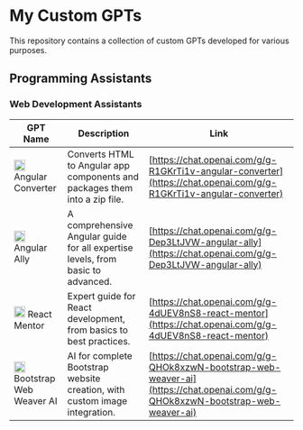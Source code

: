# My Custom GPTs

This repository contains a collection of custom GPTs developed for various purposes.

## Programming Assistants

### Web Development Assistants

| GPT Name                | Description                                                  | Link |
|-------------------------|--------------------------------------------------------------|------|
| <img src="https://files.oaiusercontent.com/file-1dZcTGowYkez9fpvCLInXaXb?se=2123-12-14T18%3A15%3A19Z&sp=r&sv=2021-08-06&sr=b&rscc=max-age%3D1209600%2C%20immutable&rscd=attachment%3B%20filename%3D64bf779b-e8d9-4dbc-9ed7-9277cba37487.png&sig=d6%2BKpKxBQpBtjc99g71xttqE3UmnOMS8Gzl5Mad/3Xs%3D" width="20" height="20"> Angular Converter      | Converts HTML to Angular app components and packages them into a zip file. | [https://chat.openai.com/g/g-R1GKrTi1v-angular-converter](https://chat.openai.com/g/g-R1GKrTi1v-angular-converter) |
| <img src="https://files.oaiusercontent.com/file-ENOk4uIZh29lDTEVyRnUVFQU?se=2123-11-19T15%3A52%3A53Z&sp=r&sv=2021-08-06&sr=b&rscc=max-age%3D1209600%2C%20immutable&rscd=attachment%3B%20filename%3De0028727-116a-4854-be37-17f420d2be26.png&sig=K6fFMY3Rx4DoqIF1BI04oOmoDjL31jEVEDPhYkXD7pU%3D" width="20" height="20"> Angular Ally          | A comprehensive Angular guide for all expertise levels, from basic to advanced. | [https://chat.openai.com/g/g-Dep3LtJVW-angular-ally](https://chat.openai.com/g/g-Dep3LtJVW-angular-ally) |
| <img src="https://files.oaiusercontent.com/file-DtUt7dOKroKEDX15bX1mWRpA?se=2123-11-19T15%3A54%3A28Z&sp=r&sv=2021-08-06&sr=b&rscc=max-age%3D1209600%2C%20immutable&rscd=attachment%3B%20filename%3D08358135-ed6c-4167-8dcf-7aa6565cb6e3.png&sig=vPnaLkSkLH%2B1gKbQpv%2B%2B9u0Knyk8rZ2UkHxfXvTDsCc%3D" width="20" height="20"> React Mentor          | Expert guide for React development, from basics to best practices. | [https://chat.openai.com/g/g-4dUEV8nS8-react-mentor](https://chat.openai.com/g/g-4dUEV8nS8-react-mentor) |
| <img src="https://files.oaiusercontent.com/file-KzGM45aHvyNTLMb3rjfy93Yr?se=2123-11-04T16%3A22%3A59Z&sp=r&sv=2021-08-06&sr=b&rscc=max-age%3D31536000%2C%20immutable&rscd=attachment%3B%20filename%3D4a99d07a-ee7c-4ab0-bee2-4068719eb287.png&sig=xU3pE34sub80ZjqEvWZP1iBiJa6N9WnhhcI7cOa6gNY%3D" width="20" height="20"> Bootstrap Web Weaver AI | AI for complete Bootstrap website creation, with custom image integration. | [https://chat.openai.com/g/g-QHOk8xzwN-bootstrap-web-weaver-ai](https://chat.openai.com/g/g-QHOk8xzwN-bootstrap-web-weaver-ai) |
